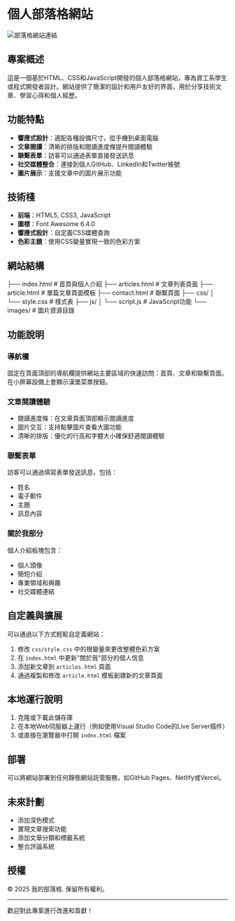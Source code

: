 # 個人部落格網站

![部落格網站連結](https://sungchi127.github.io/Andysung.github.io/)

## 專案概述

這是一個基於HTML、CSS和JavaScript開發的個人部落格網站，專為資工系學生或程式開發者設計。網站提供了簡潔的設計和用戶友好的界面，用於分享技術文章、學習心得和個人經歷。

## 功能特點

- **響應式設計**：適配各種設備尺寸，從手機到桌面電腦
- **文章閱讀**：清晰的排版和閱讀進度條提升閱讀體驗
- **聯繫表單**：訪客可以通過表單直接發送訊息
- **社交媒體整合**：連接到個人GitHub、LinkedIn和Twitter帳號
- **圖片展示**：支援文章中的圖片展示功能

## 技術棧

- **前端**：HTML5, CSS3, JavaScript
- **圖標**：Font Awesome 6.4.0
- **響應式設計**：自定義CSS媒體查詢
- **色彩主題**：使用CSS變量實現一致的色彩方案

## 網站結構
├── index.html # 首頁與個人介紹
├── articles.html # 文章列表頁面
├── article.html # 單篇文章頁面模板
├── contact.html # 聯繫頁面
├── css/
│ └── style.css # 樣式表
├── js/
│ └── script.js # JavaScript功能
└── images/ # 圖片資源目錄

## 功能說明

### 導航欄

固定在頁面頂部的導航欄提供網站主要區域的快速訪問：首頁、文章和聯繫頁面。在小屏幕設備上會顯示漢堡菜單按鈕。

### 文章閱讀體驗

- 閱讀進度條：在文章頁面頂部顯示閱讀進度
- 圖片交互：支持點擊圖片查看大圖功能
- 清晰的排版：優化的行高和字體大小確保舒適閱讀體驗

### 聯繫表單

訪客可以通過填寫表單發送訊息，包括：
- 姓名
- 電子郵件
- 主題
- 訊息內容

### 關於我部分

個人介紹板塊包含：
- 個人頭像
- 簡短介紹
- 專業領域和興趣
- 社交媒體連結

## 自定義與擴展

可以通過以下方式輕鬆自定義網站：

1. 修改 `css/style.css` 中的根變量來更改整體色彩方案
2. 在 `index.html` 中更新"關於我"部分的個人信息
3. 添加新文章到 `articles.html` 頁面
4. 通過複製和修改 `article.html` 模板創建新的文章頁面

## 本地運行說明

1. 克隆或下載此儲存庫
2. 在本地Web伺服器上運行（例如使用Visual Studio Code的Live Server插件）
3. 或直接在瀏覽器中打開 `index.html` 檔案

## 部署

可以將網站部署到任何靜態網站託管服務，如GitHub Pages、Netlify或Vercel。

## 未來計劃

- 添加深色模式
- 實現文章搜索功能
- 添加文章分類和標籤系統
- 整合評論系統

## 授權

© 2025 我的部落格. 保留所有權利。

---

歡迎對此專案進行改進和貢獻！
